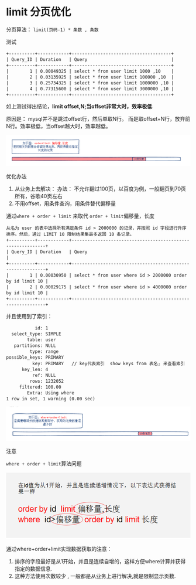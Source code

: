 # limit 分页优化

分页算法： `limit(页码-1) * 条数 , 条数`

测试

```
+----------+------------+--------------------------------------+
| Query_ID | Duration   | Query                                |
+----------+------------+--------------------------------------+
|        1 | 0.00049325 | select * from user limit 1000 ,10    |
|        2 | 0.03135925 | select * from user limit 100000 ,10  |
|        3 | 0.25734325 | select * from user limit 1000000 ,10 |
|        4 | 0.77315600 | select * from user limit 3000000 ,10 |
+----------+------------+--------------------------------------+
```

如上测试得出结论，**limit offset,N;当offset非常大时，效率极低**

原因是： mysql并不是跳过offset行，然后单取N行。 而是取offset+N行，放弃前N行。效率极低，当offset越大时，效率越低。

![sql-offset](/study/imgs/sql-offset.png)


优化办法

1. 从业务上去解决： 办法： 不允许翻过100页，以百度为例，一般翻页到70页所有，谷歌40页左右
2. 不用offset，用条件查询，用条件替代偏移量

通过`where + order + limit` 来取代 `order + limit`偏移量，长度

```
从名为 user 的表中选择所有满足条件 id > 2000000 的记录，并按照 id 字段进行升序排序。然后，通过 LIMIT 10 限制结果集最多返回 10 条记录。
+----------+------------+------------------------------------------------------------+
| Query_ID | Duration   | Query                                                      |
+----------+------------+------------------------------------------------------------+
|        1 | 0.00030950 | select * from user where id > 2000000 order by id limit 10 |
|        2 | 0.00029175 | select * from user where id > 4000000 order by id limit 10 |
+----------+------------+------------------------------------------------------------+
```

并且使用到了索引：

```
           id: 1
  select_type: SIMPLE
        table: user
   partitions: NULL
         type: range
possible_keys: PRIMARY
          key: PRIMARY   // key代表索引  show keys from 表名; 来查看索引
      key_len: 4 
          ref: NULL
         rows: 1232052
     filtered: 100.00
        Extra: Using where
1 row in set, 1 warning (0.00 sec)
```

![where-order](/study/imgs/sql-limit-where-oreder.png)

注意

`where + order + limit`算法问题

![question](/study/imgs/sql-where-order-question.png)

通过where+order+limit实现数据获取的注意：

1. 排序的字段最好是从1开始，并且是连续自增的，这样方便where计算并获得指定的数据信息.
2. 这种方法使用次数较少 , 一般都是从业务上进行解决,就是限制显示页数.